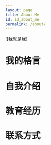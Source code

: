 ```yaml
---
layout: page
title: About Me
id: id_about_me
permalink: /about/
---
```


![我就是我]

我的格言
===
> 

自我介绍
===


教育经历
===


联系方式
===

